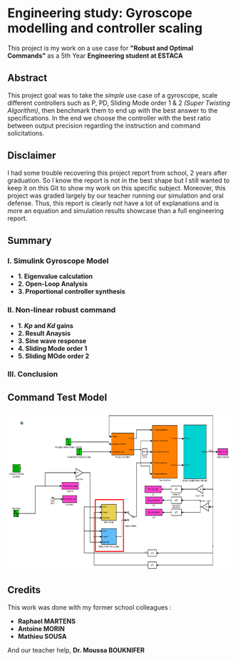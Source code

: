 # Engineering study: Gyroscope modelling and controller scaling

This project is my work on a use case for **"Robust and Optimal Commands"** as a 5th Year **Engineering student at ESTACA**

## Abstract

This project goal was to take the *simple* use case of a gyroscope, scale different controllers such as P, PD, Sliding Mode order 1 & 2 *(Super Twisting Algorithm)*, then benchmark them to end up with the best answer to the specifications. In the end we choose the controller with the best ratio between output precision regarding the instruction and command solicitations.

## Disclaimer

I had some trouble recovering this project report from school, 2 years after graduation. So I know the report is not in the best shape but I still wanted to keep it on this Git to show my work on this specific subject. Moreover, this project was graded largely by our teacher running our simulation and oral defense. Thus, this report is clearly not have a lot of explanations and is more an equation and simulation results showcase than a full engineering report.

## Summary

### I. Simulink Gyroscope Model

- **1. Eigenvalue calculation**
- **2. Open-Loop Analysis**
- **3. Proportional controller synthesis**

### II. Non-linear robust command

- **1. *Kp* and *Kd* gains**
- **2. Result Anaysis**
- **3. Sine wave response**
- **4. Sliding Mode order 1**
- **5. Sliding MOde order 2**

### III. Conclusion

## Command Test Model

![power supply full model](./Ressources/Gyroscope_model.png)

## Credits

This work was done with my former school colleagues :

- **Raphael MARTENS**
- **Antoine MORIN**
- **Mathieu SOUSA**

And our teacher help, **Dr. Moussa BOUKNIFER**
